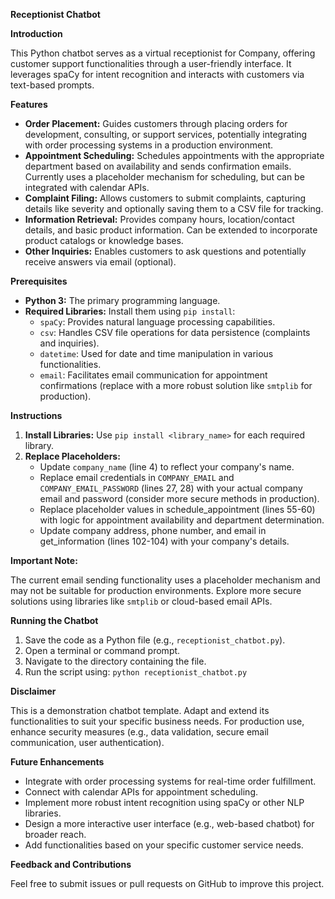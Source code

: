 **Receptionist Chatbot**

**Introduction**

This Python chatbot serves as a virtual receptionist for Company, offering customer support functionalities through a user-friendly interface. It leverages spaCy for intent recognition and interacts with customers via text-based prompts.

**Features**

- **Order Placement:** Guides customers through placing orders for development, consulting, or support services, potentially integrating with order processing systems in a production environment.
- **Appointment Scheduling:** Schedules appointments with the appropriate department based on availability and sends confirmation emails. Currently uses a placeholder mechanism for scheduling, but can be integrated with calendar APIs.
- **Complaint Filing:** Allows customers to submit complaints, capturing details like severity and optionally saving them to a CSV file for tracking.
- **Information Retrieval:** Provides company hours, location/contact details, and basic product information. Can be extended to incorporate product catalogs or knowledge bases.
- **Other Inquiries:** Enables customers to ask questions and potentially receive answers via email (optional).

**Prerequisites**

- **Python 3:** The primary programming language.
- **Required Libraries:** Install them using `pip install`:
    - `spaCy`: Provides natural language processing capabilities.
    - `csv`: Handles CSV file operations for data persistence (complaints and inquiries).
    - `datetime`: Used for date and time manipulation in various functionalities.
    - `email`: Facilitates email communication for appointment confirmations (replace with a more robust solution like `smtplib` for production).

**Instructions**

1. **Install Libraries:** Use `pip install <library_name>` for each required library.
2. **Replace Placeholders:**
    - Update `company_name` (line 4) to reflect your company's name.
    - Replace email credentials in `COMPANY_EMAIL` and `COMPANY_EMAIL_PASSWORD` (lines 27, 28) with your actual company email and password (consider more secure methods in production).
    - Replace placeholder values in schedule_appointment (lines 55-60) with logic for appointment availability and department determination.
    - Update company address, phone number, and email in get_information (lines 102-104) with your company's details.

**Important Note:**

The current email sending functionality uses a placeholder mechanism and may not be suitable for production environments. Explore more secure solutions using libraries like `smtplib` or cloud-based email APIs.

**Running the Chatbot**

1. Save the code as a Python file (e.g., `receptionist_chatbot.py`).
2. Open a terminal or command prompt.
3. Navigate to the directory containing the file.
4. Run the script using: `python receptionist_chatbot.py`

**Disclaimer**

This is a demonstration chatbot template. Adapt and extend its functionalities to suit your specific business needs. For production use, enhance security measures (e.g., data validation, secure email communication, user authentication).

**Future Enhancements**

- Integrate with order processing systems for real-time order fulfillment.
- Connect with calendar APIs for appointment scheduling.
- Implement more robust intent recognition using spaCy or other NLP libraries.
- Design a more interactive user interface (e.g., web-based chatbot) for broader reach.
- Add functionalities based on your specific customer service needs.

**Feedback and Contributions**

Feel free to submit issues or pull requests on GitHub to improve this project.
